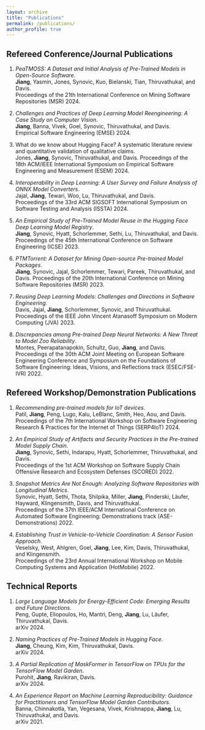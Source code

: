```yaml
---
layout: archive
title: "Publications"
permalink: /publications/
author_profile: true
---
```


## Refereed Conference/Journal Publications
1. *PeaTMOSS: A Dataset and Initial Analysis of Pre-Trained Models in Open-Source Software*.   
 **Jiang**, Yasmin, Jones, Synovic, Kuo, Bielanski, Tian, Thiruvathukal, and Davis.   
 Proceedings of the 21th International Conference on Mining Software Repositories (MSR) 2024.  
 <a href="{{ site.url }}/files/publications/MSR24_PeaTMOSS.pdf"><i class="fas fa-file-pdf"></i></a>
 <a href="{{ site.url }}/files/publications/MSR24_PeaTMOSS.pptx"><i class="fas fa-file-powerpoint"></i></a>


1. *Challenges and Practices of Deep Learning Model Reengineering: A Case Study on Computer Vision*.  
 **Jiang**, Banna, Vivek, Goel, Synovic, Thiruvathukal, and Davis.  
 Empirical Software Engineering (EMSE) 2024.  
 <a href="https://arxiv.org/abs/2303.07476"><i class="fas fa-file-pdf"></i></a>


1. What do we know about Hugging Face? A systematic literature review and quantitative validation of qualitative claims.    
Jones, **Jiang**, Synovic, Thiruvathukal, and Davis.
 Proceedings of the 18th ACM/IEEE International Symposium on Empirical Software Engineering and Measurement (ESEM) 2024.  
 <a href="https://arxiv.org/abs/2406.08205"><i class="fas fa-file-pdf"></i></a>


1. *Interoperability in Deep Learning: A User Survey and Failure Analysis of ONNX Model Converters*.  
 Jajal, **Jiang**, Tewari, Woo, Lu, Thiruvathukal, and Davis.  
 Proceedings of the 33rd ACM SIGSOFT International Symposium on Software Testing and Analysis (ISSTA) 2024.  
 <a href="{{ site.url }}/files/publications/JajalJiangTewariWooLuThiruvathukalDavis_ISSTA.pdf"><i class="fas fa-file-pdf"></i></a>
 <a href="{{ site.url }}/files/JajalJiangTewariWooLuThiruvathukalDavis-ONNXFailures-ONNXCommunityDay2023.pptx"><i class="fas fa-file-powerpoint"></i></a>





1. *An Empirical Study of Pre-Trained Model Reuse in the Hugging Face Deep Learning Model Registry*.  
 **Jiang**, Synovic, Hyatt, Schorlemmer, Sethi, Lu, Thiruvathukal, and Davis.
 Proceedings of the 45th International Conference on Software Engineering (ICSE) 2023.  
 <a href="{{ site.url }}/files/publications/ICSE23-PTMReuse.pdf"><i class="fas fa-file-pdf"></i></a> 
 <a href="{{ site.url }}/files/publications/ICSE23-PTMReuse-slides.pptx"><i class="fas fa-file-powerpoint"></i></a>
 <a href="https://medium.com/@jiang784/an-empirical-study-of-pre-trained-model-reuse-in-the-hugging-face-deep-learning-model-registry-6a343597aaf0"><i class="fab fa-medium"></i></a>  


1. *PTMTorrent: A Dataset for Mining Open-source Pre-trained Model Packages*.  
 **Jiang**, Synovic, Jajal, Schorlemmer, Tewari, Pareek, Thiruvathukal, and Davis.
 Proceedings of the 20th International Conference on Mining Software Repositories (MSR) 2023.  
 <a href="{{ site.url }}/files/publications/JiangSynovicJajalSchorlemmerTewariPareekThiruvathukalDavis-PTMTorrent-MSR23.pdf"><i class="fas fa-file-pdf"></i></a>
 <a href="{{ site.url }}/files/Jiang-PTMTorrent-MSR23-slides.pptx"><i class="fas fa-file-powerpoint"></i></a>
 <a href="https://medium.com/@jiang784/an-empirical-study-of-pre-trained-model-reuse-in-the-hugging-face-deep-learning-model-registry-6a343597aaf0"><i class="fab fa-medium"></i></a>


1. *Reusing Deep Learning Models: Challenges and Directions in Software Engineering*.   
 Davis, Jajal, **Jiang**, Schorlemmer, Synovic, and Thiruvathukal.   
 Proceedings of the IEEE John Vincent Atanasoff Symposium on Modern Computing (JVA) 2023.   
 <a href="{{ site.url }}/files/publications/JVASymposium23_Deep_Learning_Model_Reuse.pdf"><i class="fas fa-file-pdf"></i></a>
 <a href="{{ site.url }}/files/publications/JVA_Slides.pdf"><i class="fas fa-file-powerpoint"></i></a>


1. *Discrepancies among Pre-trained Deep Neural Networks: A New Threat to Model Zoo Reliability*.  
 Montes, Peerapatanapokin, Schultz, Guo, **Jiang**, and Davis.  
 Proceedings of the 30th ACM Joint Meeting on European Software Engineering Conference and Symposium on the Foundations of Software Engineering: Ideas, Visions, and Reflections track (ESEC/FSE-IVR) 2022.  
 <a href="{{ site.url }}/files/publications/MontesPeerapatanapokinSchultzGuoJiangDavis-ModelZoo-FSE22IVR.pdf"><i class="fas fa-file-pdf"></i></a> <a href="{{ site.url }}/files/publications/MontesPeerapatanapokinSchultzGuoJiangDavis-ModelZoo-FSE22IVR-slides.pptx"><i class="fas fa-file-powerpoint"></i></a>


## Refereed Workshop/Demonstration Publications

1. *Recommending pre-trained models for IoT devices*.  
 Patil, **Jiang**, Peng, Lugo, Kalu, LeBlanc, Smith, Heo, Aou, and Davis.  
 Proceedings of the 7th International Workshop on Software Engineering Research & Practices for the Internet of Things (SERP4IoT) 2024.  
  <a href="https://arxiv.org/pdf/2412.18972"><i class="fas fa-file-pdf"></i></a>


1. *An Empirical Study of Artifacts and Security Practices in the Pre-trained Model Supply Chain*.  
 **Jiang**, Synovic, Sethi, Indarapu, Hyatt, Schorlemmer, Thiruvathukal, and Davis.  
 Proceedings of the 1st ACM Workshop on Software Supply Chain Offensive Research and Ecosystem Defenses (SCORED) 2022.  
 <a href="{{ site.url }}/files/publications/JiangSynovicSethiIndarapuHyattSchorlemmerThiruvathukalDavis-PTMSupplyChain-SCORED22.pdf"><i class="fas fa-file-pdf"></i></a> <a href="{{ site.url }}/files/publications/JiangSynovicSethiIndarapuHyattSchorlemmerThiruvathukalDavis-PTMSupplyChain-SCORED22-slides.pptx"><i class="fas fa-file-powerpoint"></i></a> <a href="https://medium.com/@jiang784/an-empirical-study-of-artifacts-and-security-risks-in-the-pre-trained-model-supply-chain-fc9dde611595"><i class="fab fa-medium"></i></a>

1. *Snapshot Metrics Are Not Enough: Analyzing Software Repositories with Longitudinal Metrics*.  
 Synovic, Hyatt, Sethi, Thota, Shilpika, Miller, **Jiang**, Pinderski, Läufer, Hayward, Klingensmith, Davis, and Thiruvathukal.  
 Proceedings of the 37th IEEE/ACM International Conference on Automated Software Engineering: Demonstrations track (ASE-Demonstrations) 2022.  
 <a href="{{ site.url }}/files/publications/SynovicHyattSethiThotaShilpikaMillerJiangPinderskiLauferHaywardKlingensmithDavisThiruvathukal-LongitudinalMetrics-ASE22Demo.pdf"><i class="fas fa-file-pdf"></i></a> <a href="https://github.com/SoftwareSystemsLaboratory/prime"><i class="fas fa-file-code"></i></a> <a href="https://youtu.be/YigEHy3_JCo"><i class="fas fa-video"></i></a>


1. *Establishing Trust in Vehicle-to-Vehicle Coordination: A Sensor Fusion Approach*.  
 Veselsky, West, Ahlgren, Goel, **Jiang**, Lee, Kim, Davis, Thiruvathukal, and Klingensmith.  
 Proceedings of the 23rd Annual International Workshop on Mobile Computing Systems and Application (HotMobile) 2022.  
 <a href="{{ site.url }}/files/publications/VeselskyWestAhlgrenGoelJiangLeeKimDavisThiruvathukalKlingensmith-V2VTrust-HotMobile.pdf"><i class="fas fa-file-pdf"></i></a>
 
## Technical Reports


1. *Large Language Models for Energy-Efficient Code: Emerging Results and Future Directions*.   
Peng, Gupte, Eliopoulos, Ho, Mantri, Deng, **Jiang**, Lu, Läufer, Thiruvathukal, Davis.   
 arXiv 2024.  
 <a href="https://arxiv.org/pdf/2410.09241"><i class="fas fa-file-pdf"></i></a>

1. *Naming Practices of Pre-Trained Models in Hugging Face*.   
 **Jiang**, Cheung, Kim, Kim, Thiruvathukal, Davis.   
 arXiv 2024.  
 <a href="https://arxiv.org/pdf/2310.01642"><i class="fas fa-file-pdf"></i></a>


1. *A Partial Replication of MaskFormer in TensorFlow on TPUs for the TensorFlow Model Garden*.   
 Purohit, **Jiang**, Ravikiran, Davis.   
 arXiv 2024.  
 <a href="https://arxiv.org/pdf/2404.18801"><i class="fas fa-file-pdf"></i></a>
 

1. *An Experience Report on Machine Learning Reproducibility: Guidance for Practitioners and TensorFlow Model Garden Contributors*.  
 Banna, Chinnakotla, Yan, Vegesana, Vivek, Krishnappa, **Jiang**, Lu, Thiruvathukal, and Davis.  
 arXiv 2021.  
 <a href="https://arxiv.org/abs/2107.00821"><i class="fas fa-file-pdf"></i></a>


